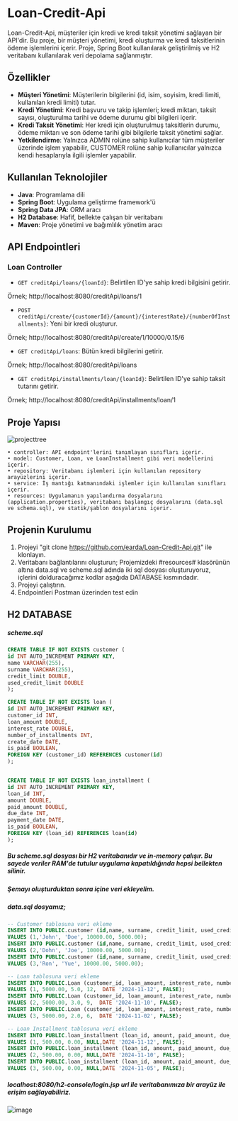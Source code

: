 # Loan-Credit-Api

Loan-Credit-Api, müşteriler için kredi ve kredi taksit yönetimi sağlayan bir API'dir. Bu proje, bir müşteri yönetimi, kredi oluşturma ve kredi taksitlerinin ödeme işlemlerini içerir. Proje, Spring Boot kullanılarak geliştirilmiş ve H2 veritabanı kullanılarak veri depolama sağlanmıştır.

## Özellikler

- **Müşteri Yönetimi**: Müşterilerin bilgilerini (id, isim, soyisim, kredi limiti, kullanılan kredi limiti) tutar.
- **Kredi Yönetimi**: Kredi başvuru ve takip işlemleri; kredi miktarı, taksit sayısı, oluşturulma tarihi ve ödeme durumu gibi bilgileri içerir.
- **Kredi Taksit Yönetimi**: Her kredi için oluşturulmuş taksitlerin durumu, ödeme miktarı ve son ödeme tarihi gibi bilgilerle taksit yönetimi sağlar.
- **Yetkilendirme**: Yalnızca ADMIN rolüne sahip kullanıcılar tüm müşteriler üzerinde işlem yapabilir, CUSTOMER rolüne sahip kullanıcılar yalnızca kendi hesaplarıyla ilgili işlemler yapabilir.

## Kullanılan Teknolojiler

- **Java**: Programlama dili
- **Spring Boot**: Uygulama geliştirme framework'ü
- **Spring Data JPA**: ORM aracı
- **H2 Database**: Hafif, bellekte çalışan bir veritabanı
- **Maven**: Proje yönetimi ve bağımlılık yönetim aracı

## API Endpointleri

###  Loan Controller

- `GET creditApi/loans/{loanId}`: Belirtilen ID'ye sahip kredi bilgisini getirir.

 Örnek; http://localhost:8080/creditApi/loans/1
 
- `POST creditApi/create/{customerId}/{amount}/{interestRate}/{numberOfInstallments}`: Yeni bir kredi oluşturur.

Örnek; http://localhost:8080/creditApi/create/1/10000/0.15/6
 
- `GET creditApi/loans`: Bütün kredi bilgilerini getirir.

Örnek; http://localhost:8080/creditApi/loans
 
- `GET creditApi/installments/loan/{loanId}`: Belirtilen ID'ye sahip taksit tutarını getirir.

 Örnek; http://localhost:8080/creditApi/installments/loan/1

## Proje Yapısı
 ![projecttree](https://github.com/user-attachments/assets/39993910-8e15-4387-a10e-0b6e68efe4e0)

    • controller: API endpoint'lerini tanımlayan sınıfları içerir.
    • model: Customer, Loan, ve LoanInstallment gibi veri modellerini içerir.
    • repository: Veritabanı işlemleri için kullanılan repository arayüzlerini içerir.
    • service: İş mantığı katmanındaki işlemler için kullanılan sınıfları içerir.
    • resources: Uygulamanın yapılandırma dosyalarını (application.properties), veritabanı başlangıç dosyalarını (data.sql ve schema.sql), ve statik/şablon dosyalarını içerir. 


## Projenin Kurulumu 
1. Projeyi "git clone https://github.com/earda/Loan-Credit-Api.git" ile klonlayın.
2. Veritabanı bağlantılarını oluşturun; Projemizdeki #resources# klasörünün altına data.sql ve scheme.sql adında iki sql dosyası oluşturuyoruz, içlerini dolduracağımız kodlar aşağıda DATABASE kısmındadır.
3. Projeyi çalıştırın.
4. Endpointleri Postman üzerinden test edin



## H2 DATABASE 

##### scheme.sql
```sql
CREATE TABLE IF NOT EXISTS customer (
id INT AUTO_INCREMENT PRIMARY KEY,
name VARCHAR(255),
surname VARCHAR(255),
credit_limit DOUBLE,
used_credit_limit DOUBLE
);

CREATE TABLE IF NOT EXISTS loan (
id INT AUTO_INCREMENT PRIMARY KEY,
customer_id INT,
loan_amount DOUBLE,
interest_rate DOUBLE,
number_of_installments INT,
create_date DATE,
is_paid BOOLEAN,
FOREIGN KEY (customer_id) REFERENCES customer(id)
);


CREATE TABLE IF NOT EXISTS loan_installment (
id INT AUTO_INCREMENT PRIMARY KEY,
loan_id INT,
amount DOUBLE,
paid_amount DOUBLE,
due_date INT,
payment_date DATE,
is_paid BOOLEAN,
FOREIGN KEY (loan_id) REFERENCES loan(id)
);
```
##### Bu scheme.sql dosyası bir H2 veritabanıdır ve in-memory çalışır. Bu sayede veriler RAM'de tutulur uygulama kapatıldığında hepsi bellekten silinir.

##### Şemayı oluşturduktan sonra içine veri ekleyelim.

##### data.sql dosyamız;

```sql
-- Customer tablosuna veri ekleme
INSERT INTO PUBLIC.customer (id,name, surname, credit_limit, used_credit_limit)
VALUES (1,'John', 'Doe', 10000.00, 5000.00);
INSERT INTO PUBLIC.customer (id,name, surname, credit_limit, used_credit_limit)
VALUES (2,'Dohn', 'Joe', 10000.00, 5000.00);
INSERT INTO PUBLIC.customer (id,name, surname, credit_limit, used_credit_limit)
VALUES (3,'Ron', 'Yue', 10000.00, 5000.00);

-- Loan tablosuna veri ekleme
INSERT INTO PUBLIC.Loan (customer_id, loan_amount, interest_rate, number_of_installments, create_date, is_paid)
VALUES (1, 5000.00, 5.0, 12,  DATE '2024-11-12', FALSE);
INSERT INTO PUBLIC.Loan (customer_id, loan_amount, interest_rate, number_of_installments, create_date, is_paid)
VALUES (2, 5000.00, 3.0, 9,  DATE '2024-11-10', FALSE);
INSERT INTO PUBLIC.Loan (customer_id, loan_amount, interest_rate, number_of_installments, create_date, is_paid)
VALUES (3, 5000.00, 2.0, 6,  DATE '2024-11-02', FALSE);

-- Loan Installment tablosuna veri ekleme
INSERT INTO PUBLIC.loan_installment (loan_id, amount, paid_amount, due_date, payment_date, is_paid)
VALUES (1, 500.00, 0.00, NULL,DATE '2024-11-12', FALSE);
INSERT INTO PUBLIC.loan_installment (loan_id, amount, paid_amount, due_date, payment_date, is_paid)
VALUES (2, 500.00, 0.00, NULL,DATE '2024-11-10', FALSE);
INSERT INTO PUBLIC.loan_installment (loan_id, amount, paid_amount, due_date, payment_date, is_paid)
VALUES (3, 500.00, 0.00, NULL,DATE '2024-11-05', FALSE);
```
##### localhost:8080/h2-console/login.jsp url ile veritabanımıza bir arayüz ile erişim sağlayabiliriz.

![image](https://github.com/user-attachments/assets/b005b1eb-f856-466a-83cc-c57e8f2db70a)


